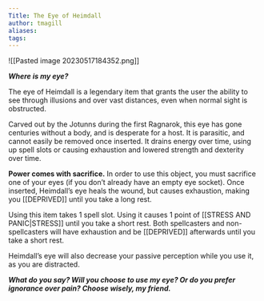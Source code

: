 ```yaml
---
Title: The Eye of Heimdall
author: tmagill
aliases: 
tags:
---
```


![[Pasted image 20230517184352.png]]

***Where is my eye?***

The eye of Heimdall is a legendary item that grants the user the ability to see through illusions and over vast distances, even when normal sight is obstructed.

Carved out by the Jotunns during the first Ragnarok, this eye has gone centuries without a body, and is desperate for a host. It is parasitic, and cannot easily be removed once inserted. It drains energy over time, using up spell slots or causing exhaustion and lowered strength and dexterity over time. 

**Power comes with sacrifice.** In order to use this object, you must sacrifice one of your eyes (if you don’t already have an empty eye socket). Once inserted, Heimdall’s eye heals the wound, but causes exhaustion, making you [[DEPRIVED]] until you take a long rest. 

Using this item takes 1 spell slot. Using it causes 1 point of [[STRESS AND PANIC|STRESS]] until you take a short rest. Both spellcasters and non-spellcasters will have exhaustion and be [[DEPRIVED]] afterwards until you take a short rest.

Heimdall’s eye will also decrease your passive perception while you use it, as you are distracted.

***What do you say? Will you choose to use my eye? Or do you prefer ignorance over pain? Choose wisely, my friend.***